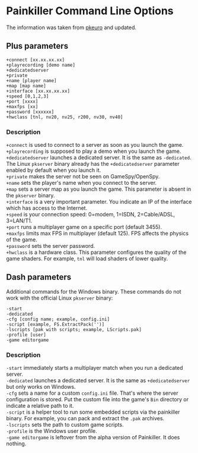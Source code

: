 # Painkiller Command Line Options

The information was taken from [pkeuro](https://www.pkeuro.net/?p=249) and updated.

## Plus parameters

```
+connect [xx.xx.xx.xx]
+playrecording [demo name]
+dedicatedserver
+private
+name [player name]
+map [map name]
+interface [xx.xx.xx.xx]
+speed [0,1,2,3]
+port [xxxx]
+maxfps [xx]
+password [xxxxxx]
+hwclass [tnl, nv20, nv25, r200, nv30, nv40]
```

### Description

`+connect` is used to connect to a server as soon as you launch the game.<br>
`+playrecording` is supposed to play a demo when you launch the game.<br>
`+dedicatedserver` launches a dedicated server. It is the same as `-dedicated`. The Linux `pkserver` binary already has the `+dedicatedserver` parameter enabled by default when you launch it.<br>
`+private` makes the server not be seen on GameSpy/OpenSpy.<br>
`+name` sets the player's name when you connect to the server.<br>
`+map` sets a server map as you launch the game. This parameter is absent in the `pkserver` binary.<br>
`+interface` is a very important parameter. You indicate an IP of the interface which has access to the Internet.<br>
`+speed` is your connection speed: 0=modem, 1=ISDN, 2=Cable/ADSL, 3=LAN/T1.<br>
`+port` runs a multiplayer game on a specific port (default 3455).<br>
`+maxfps` limits max FPS in multiplayer (default 125). FPS affects the physics of the game.<br>
`+password` sets the server password.<br>
`+hwclass` is a hardware class. This parameter configures the quality of the game shaders. For example, `tnl` will load shaders of lower quality.<br>

## Dash parameters

Additional commands for the Windows binary. These commands do not work with the official Linux `pkserver` binary:

```
-start
-dedicated
-cfg [config name; example, config.ini]
-script [example, FS.ExtractPack('')]
-lscripts [pak with scripts; example, LScripts.pak]
-profile [user]
-game editorgame
```

### Description

`-start` immediately starts a multiplayer match when you run a dedicated server.<br>
`-dedicated` launches a dedicated server. It is the same as `+dedicatedserver` but only works on Windows.<br>
`-cfg` sets a name for a custom `config.ini` file. That's where the server configuration is stored. Put the custom file into the game's `Bin` directory or indicate a relative path to it.<br>
`-script` is a helper tool to run some embedded scripts via the painkiller binary. For example, you can pack and extract the `.pak` archives.<br>
`-lscripts` sets the path to custom game scripts.<br>
`-profile` is the Windows user profile.<br>
`-game editorgame` is leftover from the alpha version of Painkiller. It does nothing.<br>
